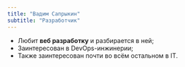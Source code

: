 ```yaml
---
title: "Вадим Сапрыкин"
subtitle: "Разработчик"
---
```


- Любит __веб разработку__ и разбирается в ней;
- Заинтересован в DevOps-инжинерии;
- Также заинтересован почти во всём остальном в IT.
